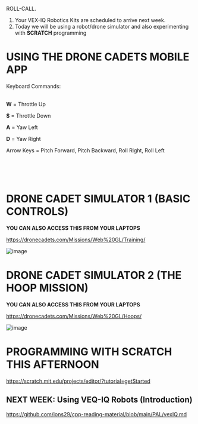 ROLL-CALL.

1. Your VEX-IQ Robotics Kits are scheduled to arrive next week.
2. Today we will be using a robot/drone simulator and also experimenting with **SCRATCH** programming


# USING THE DRONE CADETS MOBILE APP

Keyboard Commands:<br><br>

**W** = Throttle Up<br>

**S** = Throttle Down<br>

**A**  = Yaw Left<br>

**D** = Yaw Right<br>

Arrow Keys = Pitch Forward, Pitch Backward, Roll Right, Roll Left


<br><br><br>
# DRONE CADET SIMULATOR 1 (BASIC CONTROLS)

**YOU CAN ALSO ACCESS THIS FROM YOUR LAPTOPS**<br>

https://dronecadets.com/Missions/Web%20GL/Training/


![image](https://github.com/ions29/cpp-reading-material/assets/127531384/08bdf1a2-0c4d-4e87-bafc-59424cc30ce9)




# DRONE CADET SIMULATOR 2 (THE HOOP  MISSION)

**YOU CAN ALSO ACCESS THIS FROM YOUR LAPTOPS**<br>

https://dronecadets.com/Missions/Web%20GL/Hoops/




![image](https://github.com/ions29/cpp-reading-material/assets/127531384/a3d4549f-90ea-4e0a-a4d3-724dcc1c50d3)


# PROGRAMMING WITH SCRATCH THIS AFTERNOON

https://scratch.mit.edu/projects/editor/?tutorial=getStarted


## NEXT WEEK: Using VEQ-IQ Robots (Introduction)

https://github.com/ions29/cpp-reading-material/blob/main/PAL/vexIQ.md
